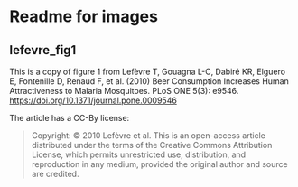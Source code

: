 # Readme for images

## lefevre_fig1

This is a copy of figure 1 from Lefèvre T, Gouagna L-C, Dabiré KR, Elguero E, Fontenille D, Renaud F, et al. (2010) Beer Consumption Increases Human Attractiveness to Malaria Mosquitoes. PLoS ONE 5(3): e9546. https://doi.org/10.1371/journal.pone.0009546

The article has a CC-By license:

> Copyright: © 2010 Lefèvre et al. This is an open-access article distributed
under the terms of the Creative Commons Attribution License, which permits
unrestricted use, distribution, and reproduction in any medium, provided the
original author and source are credited.
